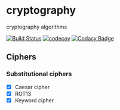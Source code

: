 # cryptography
cryptography algorithms  

[![Build Status](https://travis-ci.org/dev-11/cryptanalysis.svg?branch=master)](https://travis-ci.org/dev-11/cryptanalysis)
[![codecov](https://codecov.io/gh/dev-11/cryptanalysis/branch/master/graph/badge.svg)](https://codecov.io/gh/dev-11/cryptanalysis)
[![Codacy Badge](https://api.codacy.com/project/badge/Grade/0df8700b9cc54f899f2f45e3694c24ce)](https://www.codacy.com/manual/dev-11/cryptanalysis?utm_source=github.com&amp;utm_medium=referral&amp;utm_content=dev-11/cryptanalysis&amp;utm_campaign=Badge_Grade)

## Ciphers

### Substitutional ciphers

- [x] Caesar cipher
- [x] ROT13
- [x] Keyword cipher
